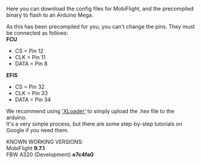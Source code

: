 Here you can download the config files for MobiFlight, and the precompiled binary to flash to an Arduino Mega.    

As this has been precompiled for you, you can't change the pins. They must be connected as follows:    
<b>FCU</b>
* CS = Pin 12
* CLK = Pin 11
* DATA = Pin 8 
   
<b>EFIS</b>
* CS = Pin 32
* CLK = Pin 33
* DATA = Pin 34

We recommend using ['XLoader'](https://github.com/binaryupdates/xLoader) to simply upload the .hex file to the arduino.    
It's a very simple process, but there are some step-by-step tutorials on Google if you need them.    

KNOWN WORKING VERSIONS:    
MobiFlight <b>9.7.1</b>    
FBW A320 (Development) <b>e7c4fa0</b>    
